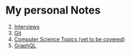 # My personal Notes

2. [Interviews](topics/Interviews.md)
3. [Git](topics/git.md)
4. [Computer Science Topics (yet to be covered)](topics/topics.md)
5. [GraphQL](topics/GraphQL.md)
